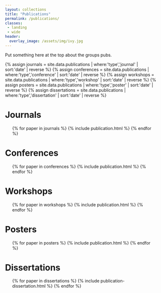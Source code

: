 ```yaml
---
layout: collections
title: "Publications"
permalink: /publications/
classes:
 - landing
 - wide
header:
  overlay_image: /assets/img/ivy.jpg
---
```


Put something here at the top about the groups pubs.
    
{% assign journals = site.data.publications | where:'type','journal' | sort:'date' | reverse %}
{% assign conferences = site.data.publications | where:'type','conference' | sort:'date' | reverse %}
{% assign workshops = site.data.publications | where:'type','workshop' | sort:'date' | reverse %}
{% assign posters = site.data.publications | where:'type','poster' | sort:'date' | reverse %}
{% assign dissertations = site.data.publications | where:'type','dissertation' | sort:'date' | reverse %}

<h1>Journals</h1>
<ul>        
{% for paper in journals %}
{% include publication.html %}
{% endfor %}
</ul> 

<h1>Conferences</h1>
<ul>        
{% for paper in conferences %}
{% include publication.html %}
{% endfor %}
</ul> 

<h1>Workshops</h1>
<ul>        
{% for paper in workshops %}
{% include publication.html %}
{% endfor %}
</ul> 

<h1>Posters</h1>
<ul>        
{% for paper in posters %}
{% include publication.html %}
{% endfor %}
</ul> 
    
<h1>Dissertations</h1>
<ul>
{% for paper in dissertations %}
{% include publication-dissertation.html %}
{% endfor %}
</ul>
